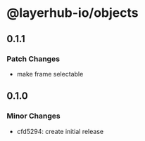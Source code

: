 # @layerhub-io/objects

## 0.1.1

### Patch Changes

- make frame selectable

## 0.1.0

### Minor Changes

- cfd5294: create initial release
